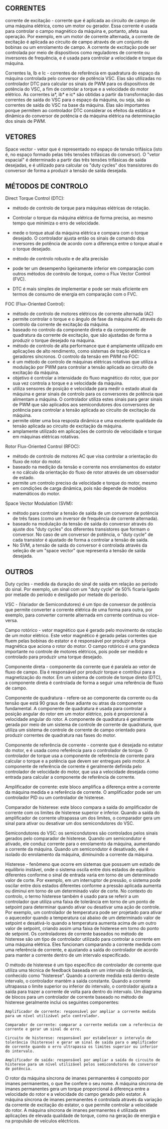 ## CORRENTES

corrente de excitação - corrente que é aplicada ao circuito de campo de uma máquina elétrica, como um motor ou gerador. Essa corrente é usada para controlar o campo magnético da máquina e, portanto, afeta sua operação. Por exemplo, em um motor de corrente alternada, a corrente de excitação é aplicada ao circuito de campo através de um conjunto de bobinas ou um enrolamento de campo. A corrente de excitação pode ser controlada por meio de dispositivos como reguladores de corrente ou inversores de frequência, e é usada para controlar a velocidade e torque da máquina.

Correntes Ia, Ib e Ic - correntes de referência em quadratura do espaço da máquina controlada pelo conversor de potência VSC. Elas são utilizadas no controlador DTC para calcular os sinais de PWM para os dispositivos de potência do VSC, a fim de controlar a torque e a velocidade do motor elétrico. As correntes ia*, ib* e ic* são obtidas a partir da transformação das correntes de saída do VSC para o espaço da máquina, ou seja, são as correntes de saída do VSC na base da máquina. Elas são importantes porque permitem ao controlador DTC considerar os efeitos da estática e dinâmica do conversor de potência e da máquina elétrica na determinação dos sinais de PWM.



## VETORES

Space vector - vetor que é representado no espaço de tensão trifásica (isto é, no espaço formado pelas três tensões trifásicas do conversor). O "vetor espacial" é determinado a partir das três tensões trifásicas de saída desejadas, e é utilizado para calcular os "duty cycles" dos transistores do conversor de forma a produzir a tensão de saída desejada.

## MÉTODOS DE CONTROLO

Direct Torque Control (DTC):

* método de controlo de torque para máquinas elétricas de rotação. 
* Controlar o torque da máquina elétrica de forma precisa, ao mesmo tempo que minimiza o erro de velocidade. 
* mede o torque atual da máquina elétrica e compara com o torque desejado. O controlador ajusta então os sinais de comando dos inversores de potência de acordo com a diferença entre o torque atual e o torque desejado.
* método de controlo robusto e de alta precisão

* pode ter um desempenho ligeiramente inferior em comparação com outros métodos de controlo de torque, como o Flux Vector Control (FVC). 
* DTC é mais simples de implementar e pode ser mais eficiente em termos de consumo de energia em comparação com o FVC.

FOC (Flux-Oriented Control):
* método de controlo de motores elétricos de corrente alternada (AC)
* permite controlar o torque e o ângulo de fase da máquina AC através do controlo da corrente de excitação da máquina.
* baseado no controlo da componente direta e da componente de quadratura da corrente de excitação, que são ajustadas de forma a produzir o torque desejado na máquina.
* método de controlo de alta performance que é amplamente utilizado em aplicações de alto rendimento, como sistemas de tração elétrica e geradores síncronos.
O controlo da tensão em PWM no FOC:
* é um método de controlo de máquinas elétricas rotativas que utiliza a modulação por PWM para controlar a tensão aplicada ao circuito de excitação da máquina.
* objetivo é controlar a intensidade do fluxo magnético do rotor, que por sua vez controla a torque e a velocidade da máquina.
* utiliza sensores de posição e velocidade para medir o estado atual da máquina e gerar sinais de controlo para os conversores de potência que alimentam a máquina. O controlador utiliza estes sinais para gerar sinais de PWM que são aplicados aos semicondutores dos conversores de potência para controlar a tensão aplicada ao circuito de excitação da máquina.
* permite obter uma boa resposta dinâmica e uma excelente qualidade da tensão aplicada ao circuito de excitação da máquina.
* amplamente utilizado em aplicações de controlo de velocidade e torque em máquinas elétricas rotativas.

Rotor Flux-Oriented Control (RFOC):
* método de controlo de motores AC que visa controlar a orientação do fluxo de rotor do motor.
* baseado na medição da tensão e corrente nos enrolamentos do estator e no cálculo da orientação do fluxo de rotor através de um observador de estado.
* permite um controlo preciso da velocidade e torque do motor, mesmo em condições de carga dinâmica, pois não depende de modelos matemáticos do motor.

Space Vector Modulation (SVM): 
* método para controlar a tensão de saída de um conversor de potência de três fases (como um inversor de frequência de corrente alternada). 
* baseado na modulação da tensão de saída do conversor através do ajuste dos "duty cycles" dos diferentes transistores que formam o conversor. 
No caso de um conversor de potência, o "duty cycle" de cada transistor é ajustado de forma a controlar a tensão de saída.
* No SVM, a tensão de saída do conversor é controlada através da seleção de um "space vector" que representa a tensão de saída desejada.




## OUTROS

Duty cycles - medida da duração do sinal de saída em relação ao período do sinal. Por exemplo, um sinal com um "duty cycle" de 50% ficaria ligado por metade do período e desligado por metade do período.

VSC - (Variador de Semicondutores) é um tipo de conversor de potência que permite converter a corrente elétrica de uma forma para outra, por exemplo, para converter corrente alternada em corrente contínua ou vice-versa.





Campo rotórico - vetor magnético que é gerado pelo movimento de rotação de um motor elétrico. Este vetor magnético é gerado pelas correntes que fluem pelas bobinas do estator e é responsável por produzir a força magnética que aciona o rotor do motor. O campo rotórico é uma grandeza importante no controle de motores elétricos, pois pode ser medido e controlado para produzir uma torque desejado.

Componente direta - componente da corrente que é paralela ao vetor de fluxo de campo. Ela é responsável por produzir torque e contribui para a magnetização do motor. Em um sistema de controle de torque direto (DTC), a componente direta é controlada de forma a seguir uma referência de fluxo de campo.

Componente de quadratura - refere-se ao componente da corrente ou da tensão que está 90 graus de fase adiante ou atras da componente fundamental. A componente de quadratura é usada para controlar a posição angular do rotor em um motor elétrico, pois é proporcional à velocidade angular do rotor. A componente de quadratura é geralmente gerada por meio de um sistema de controle de corrente de quadratura, que utiliza um sistema de controle de corrente de campo orientado para produzir correntes de quadratura nas fases do motor.

Componente de referência de corrente - corrente que é desejada no estator do motor, e é usada como referência para o controlador de torque. O controlador de torque usa a componente de referência de corrente para calcular o torque e a potência que devem ser entregues pelo motor. A componente de referência de corrente é geralmente definida pelo controlador de velocidade do motor, que usa a velocidade desejada como entrada para calcular a componente de referência de corrente.

Amplificador de corrente: este bloco amplifica a diferença entre a corrente da máquina medida e a referência de corrente. O amplificador pode ser um controlador PID ou um controlador de histerese.

Comparador de histerese: este bloco compara a saída do amplificador de corrente com os limites de histerese superior e inferior. Quando a saída do amplificador de corrente ultrapassa um dos limites, o comparador gera um sinal para ativar ou desativar um dos semicondutores do VSC.

Semicondutores do VSC: os semicondutores são controlados pelos sinais gerados pelo comparador de histerese. Quando um semicondutor é ativado, ele conduz corrente para o enrolamento da máquina, aumentando a corrente da máquina. Quando um semicondutor é desativado, ele é isolado do enrolamento da máquina, diminuindo a corrente da máquina.

Histerese - fenômeno que ocorre em sistemas que possuem um estado de equilíbrio instável, onde o sistema oscila entre dois estados de equilíbrio diferentes conforme o sinal de entrada varia em torno de um determinado valor de corte. Por exemplo, em um interruptor de pressão, o sistema pode oscilar entre dois estados diferentes conforme a pressão aplicada aumenta ou diminui em torno de um determinado valor de corte. No contexto do controlo, o termo histerese também é usado para se referir a um controlador que utiliza uma faixa de tolerância em torno de um ponto de setpoint para determinar quando ativar ou desativar uma ação de controle. Por exemplo, um controlador de temperatura pode ser projetado para ativar o aquecedor quando a temperatura cai abaixo de um determinado valor de setpoint e desativá-lo quando a temperatura aumenta acima de um outro valor de setpoint, criando assim uma faixa de histerese em torno do ponto de setpoint.
Os controladores de corrente baseados no método de histerese são um tipo de controlador utilizado para controlar a corrente em uma máquina elétrica. Eles funcionam comparando a corrente medida com uma referência de corrente, e ajustando a saída do controlador de acordo para manter a corrente dentro de um intervalo especificado.

O método de histerese é um tipo específico de controlador de corrente que utiliza uma técnica de feedback baseada em um intervalo de tolerância, conhecido como "histerese". Quando a corrente medida está dentro deste intervalo, o controlador mantém a saída constante. Quando a corrente ultrapassa o limite superior ou inferior do intervalo, o controlador ajusta a saída para trazer a corrente de volta para dentro do intervalo.
Um diagrama de blocos para um controlador de corrente baseado no método de histerese geralmente inclui os seguintes componentes:

    Amplificador de corrente: responsável por ampliar a corrente medida para um nível utilizável pelo controlador.

    Comparador de corrente: comparar a corrente medida com a referência de corrente e gerar um sinal de erro.

    Circuito de histerese: responsável por estabelecer o intervalo de tolerância (histerese) e gerar um sinal de saída para o amplificador de corrente quando o erro ultrapassa os limites superior ou inferior do intervalo.

    Amplificador de saída: responsável por ampliar a saída do circuito de histerese para um nível utilizável pelos semicondutores do conversor de potência.

O rotor da máquina síncrona de imanes permanentes é composto por imanes permanentes, o que lhe confere o seu nome.
A máquina síncrona de imanes permanentes gera um torque proporcional à diferença entre a velocidade do rotor e a velocidade do campo gerado pelo estator.
A máquina síncrona de imanes permanentes é controlada através da variação da corrente de excitação do estator, o que permite controlar a velocidade do rotor.
A máquina síncrona de imanes permanentes é utilizada em aplicações de elevada qualidade de torque, como na geração de energia e na propulsão de veículos eléctricos.

